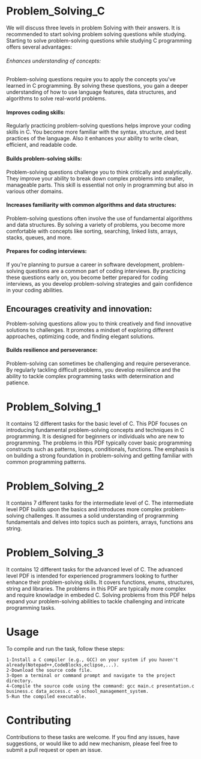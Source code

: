 # Problem_Solving_C
We will discuss three levels in problem Solving with their answers. It is recommended to start solving problem solving questions while studying. Starting to solve problem-solving questions while studying C programming offers several advantages:

###### Enhances understanding of concepts: 
Problem-solving questions require you to apply the concepts you've learned in C programming. By solving these questions, you gain a deeper understanding of how to use language features, data structures, and algorithms to solve real-world problems.

#### Improves coding skills:
Regularly practicing problem-solving questions helps improve your coding skills in C. You become more familiar with the syntax, structure, and best practices of the language. Also it enhances your ability to write clean, efficient, and readable code.

#### Builds problem-solving skills: 
Problem-solving questions challenge you to think critically and analytically. They improve your ability to break down complex problems into smaller, manageable parts. This skill is essential not only in programming but also in various other domains.

#### Increases familiarity with common algorithms and data structures: 
Problem-solving questions often involve the use of fundamental algorithms and data structures. By solving a variety of problems, you become more comfortable with concepts like sorting, searching, linked lists, arrays, stacks, queues, and more.

#### Prepares for coding interviews: 
If you're planning to pursue a career in software development, problem-solving questions are a common part of coding interviews. By practicing these questions early on, you become better prepared for coding interviews, as you develop problem-solving strategies and gain confidence in your coding abilities.

## Encourages creativity and innovation:
Problem-solving questions allow you to think creatively and find innovative solutions to challenges. It promotes a mindset of exploring different approaches, optimizing code, and finding elegant solutions.

#### Builds resilience and perseverance: 
Problem-solving can sometimes be challenging and require perseverance. By regularly tackling difficult problems, you develop resilience and the ability to tackle complex programming tasks with determination and patience.

# Problem_Solving_1
It contains 12 different tasks for the basic level of C. This PDF focuses on introducing fundamental problem-solving concepts and techniques in C programming. It is designed for beginners or individuals who are new to programming. The problems in this PDF typically cover basic programming constructs such as patterns, loops, conditionals, functions. The emphasis is on building a strong foundation in problem-solving and getting familiar with common programming patterns.

# Problem_Solving_2
It contains 7 different tasks for the intermediate level of C. The intermediate level PDF builds upon the basics and introduces more complex problem-solving challenges. It assumes a solid understanding of programming fundamentals and delves into topics such as pointers, arrays, functions ans string.

# Problem_Solving_3
It contains 12 different tasks for the advanced level of C. The advanced level PDF is intended for experienced programmers looking to further enhance their problem-solving skills. It covers functions, enums, structures, string and libraries. The problems in this PDF are typically more complex and require knowladge in embeded C. Solving problems from this PDF helps expand your problem-solving abilities to tackle challenging and intricate programming tasks.

# Usage
To compile and run the task, follow these steps:

    1-Install a C compiler (e.g., GCC) on your system if you haven't already(Notepad++,CodeBlocks,eclipse,...).
    2-Download the source code file.
    3-Open a terminal or command prompt and navigate to the project directory.
    4-Compile the source code using the command: gcc main.c presentation.c business.c data_access.c -o school_management_system.
    5-Run the compiled executable.
    
# Contributing
Contributions to these tasks are welcome. If you find any issues, have suggestions, or would like to add new mechanism, please feel free to submit a pull request or open an issue.
